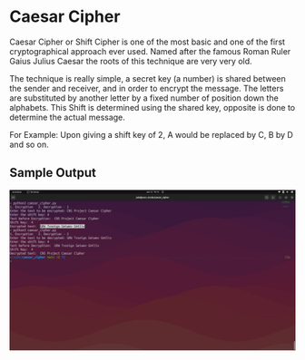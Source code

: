# Caesar Cipher

Caesar Cipher or Shift Cipher is one of the most basic and one of the first cryptographical approach ever used. Named after the famous Roman Ruler Gaius Julius Caesar the roots of this technique are very very old.

The technique is really simple, a secret key (a number) is shared between the sender and receiver, and in order to encrypt the message. The letters are substituted by another letter by a fixed number of position down the alphabets. This Shift is determined using the shared key, opposite is done to determine the actual message.

For Example: Upon giving a shift key of 2, A would be replaced by C, B by D and so on.

## Sample Output

![alt text](https://github.com/peb-peb/CaesarCipher/blob/793c0905c85a145a2888728adc7a407322036571/data/output.png)

